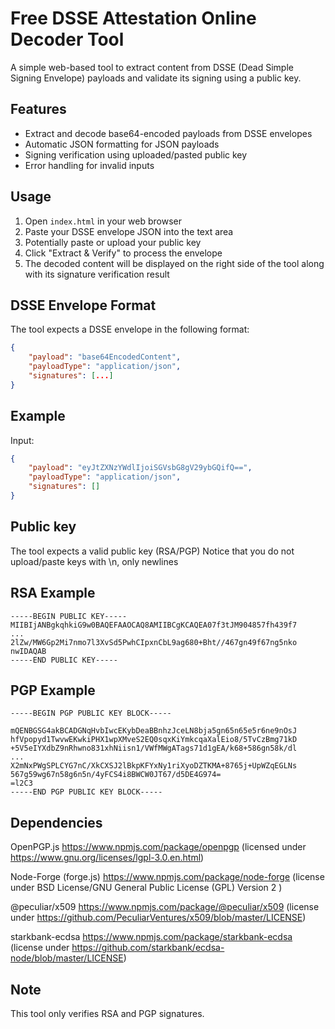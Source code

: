 # Free DSSE Attestation Online Decoder Tool

A simple web-based tool to extract content from DSSE (Dead Simple Signing Envelope) payloads and validate its signing using a public key.

## Features

- Extract and decode base64-encoded payloads from DSSE envelopes
- Automatic JSON formatting for JSON payloads
- Signing verification using uploaded/pasted public key
- Error handling for invalid inputs


## Usage

1. Open `index.html` in your web browser
2. Paste your DSSE envelope JSON into the text area
3. Potentially paste or upload your public key
3. Click "Extract & Verify" to process the envelope
4. The decoded content will be displayed on the right side of the tool along with its signature verification result 

## DSSE Envelope Format

The tool expects a DSSE envelope in the following format:

```json
{
    "payload": "base64EncodedContent",
    "payloadType": "application/json",
    "signatures": [...]
}
```

## Example

Input:
```json
{
    "payload": "eyJtZXNzYWdlIjoiSGVsbG8gV29ybGQifQ==",
    "payloadType": "application/json",
    "signatures": []
}
```

## Public key

The tool expects a valid public key (RSA/PGP)
Notice that you do not upload/paste keys with \n, only newlines

## RSA Example

```
-----BEGIN PUBLIC KEY-----
MIIBIjANBgkqhkiG9w0BAQEFAAOCAQ8AMIIBCgKCAQEA07f3tJM904857fh439f7
...
2lZw/MW6Gp2Mi7nmo7l3XvSd5PwhCIpxnCbL9ag680+Bht//467gn49f67ng5nko
nwIDAQAB
-----END PUBLIC KEY-----
```
## PGP Example
```
-----BEGIN PGP PUBLIC KEY BLOCK-----

mQENBGSG4akBCADGNqHvbIwcEKybDeaBBnhzJceLN8bja5gn65n65e5r6ne9nOsJ
hfVpopyd1TwvwEKwkiPHX1wpXMveS2EQ0sqxKiYmkcqaXalEio8/5TvCzBmg71kD
+5V5eIYXdbZ9nRhwno831xhNiisn1/VWfMWgATags71d1gEA/k68+586gn58k/dl
...
X2mNxPWgSPLCYG7nC/XkCXSJ2lBkpKFYxNy1riXyoDZTKMA+8765j+UpWZqEGLNs
567g59wg67n58g6n5n/4yFCS4i8BWCW0JT67/d5DE4G974=
=l2C3
-----END PGP PUBLIC KEY BLOCK-----
```
## Dependencies
OpenPGP.js  https://www.npmjs.com/package/openpgp (licensed under https://www.gnu.org/licenses/lgpl-3.0.en.html)

Node-Forge (forge.js) https://www.npmjs.com/package/node-forge (license under BSD License/GNU General Public License (GPL) Version 2 )

@peculiar/x509 https://www.npmjs.com/package/@peculiar/x509 (license under https://github.com/PeculiarVentures/x509/blob/master/LICENSE)

starkbank-ecdsa https://www.npmjs.com/package/starkbank-ecdsa (license under https://github.com/starkbank/ecdsa-node/blob/master/LICENSE)

## Note

This tool only verifies RSA and PGP signatures. 

